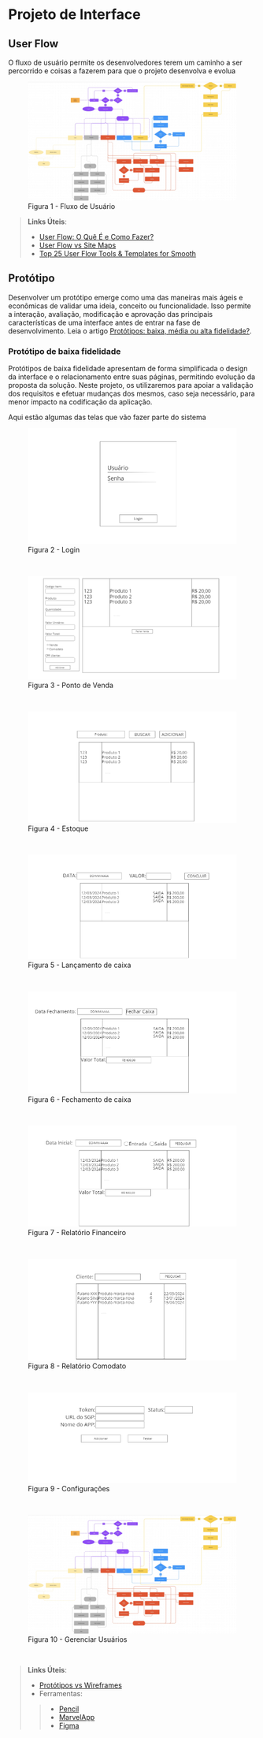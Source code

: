 
# Projeto de Interface

## User Flow

O fluxo de usuário permite os desenvolvedores terem um caminho a ser percorrido e coisas a fazerem para que o projeto desenvolva e evolua

<figure> 
  <img src="img/usuarioflow.png"
    <figcaption>Figura 1 - Fluxo de Usuário</figcaption>
</figure> 

> **Links Úteis**:
> - [User Flow: O Quê É e Como Fazer?](https://medium.com/7bits/fluxo-de-usu%C3%A1rio-user-flow-o-que-%C3%A9-como-fazer-79d965872534)
> - [User Flow vs Site Maps](http://designr.com.br/sitemap-e-user-flow-quais-as-diferencas-e-quando-usar-cada-um/)
> - [Top 25 User Flow Tools & Templates for Smooth](https://www.mockplus.com/blog/post/user-flow-tools)

## Protótipo

Desenvolver um protótipo emerge como uma das maneiras mais ágeis e econômicas de validar uma ideia, conceito ou funcionalidade. Isso permite a interação, avaliação, modificação e aprovação das principais características de uma interface antes de entrar na fase de desenvolvimento. Leia o artigo [Protótipos: baixa, média ou alta fidelidade?](https://medium.com/ladies-that-ux-br/prot%C3%B3tipos-baixa-m%C3%A9dia-ou-alta-fidelidade-71d897559135).

### Protótipo de baixa fidelidade

Protótipos de baixa fidelidade apresentam de forma simplificada o design da interface e o relacionamento entre suas páginas, permitindo evolução da proposta da solução. Neste projeto, os utilizaremos para apoiar a validação dos requisitos e efetuar mudanças dos mesmos, caso seja necessário, para menor impacto na codificação da aplicação.

Aqui estão algumas das telas que vão fazer parte do sistema

<figure> 
  <img src="img/prototipo-login.png"
  <figcaption>Figura 2 - Login</figcaption>
</figure> 

&nbsp;
<figure> 
  <img src="img/prototipo-pdv.png"
  <figcaption>Figura 3 - Ponto de Venda</figcaption>
</figure> 

&nbsp;
<figure> 
  <img src="img/prototipo-estoque.png"
  <figcaption>Figura 4 - Estoque</figcaption>
</figure> 

&nbsp;
<figure> 
  <img src="img/prototipo-lancamento.png"
  <figcaption>Figura 5 - Lançamento de caixa</figcaption>
</figure> 

&nbsp;
<figure> 
  <img src="img/prototipo-fechamento.png"
  <figcaption>Figura 6 - Fechamento de caixa</figcaption>
</figure> 

&nbsp;
<figure> 
  <img src="img/prototipo-financeiro.png"
  <figcaption>Figura 7 - Relatório Financeiro</figcaption>
</figure> 

&nbsp;
<figure> 
  <img src="img/prototipo-comodato.png"
  <figcaption>Figura 8 - Relatório Comodato</figcaption>
</figure> 

&nbsp;
<figure> 
  <img src="img/prototipo-configuracoes.png"
  <figcaption>Figura 9 - Configurações</figcaption>
</figure> 

&nbsp;
<figure> 
  <img src="img/usuarioflow.png"
  <figcaption>Figura 10 - Gerenciar Usuários</figcaption>
</figure> 
 
&nbsp;
> **Links Úteis**:
> - [Protótipos vs Wireframes](https://www.nngroup.com/videos/prototypes-vs-wireframes-ux-projects/)
>- Ferramentas:
>> - [Pencil](https://pencil.evolus.vn/)
>> - [MarvelApp](https://marvelapp.com/)
>> - [Figma](https://www.figma.com/)



